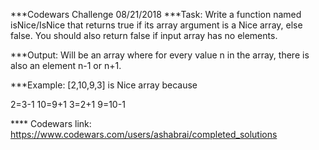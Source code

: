 ***Codewars Challenge 08/21/2018
***Task:
Write a function named isNice/IsNice that returns true if its array argument is a Nice array, else false. You should also return false if input array has no elements.

***Output:
Will be an array where for every value n in the array, there is also an element n-1 or n+1.

***Example: 
[2,10,9,3] is Nice array because

2=3-1
10=9+1
3=2+1
9=10-1

**** Codewars link: https://www.codewars.com/users/ashabrai/completed_solutions